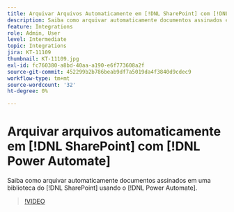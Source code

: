 ```yaml
---
title: Arquivar Arquivos Automaticamente em [!DNL SharePoint] com [!DNL Power Automate]
description: Saiba como arquivar automaticamente documentos assinados em uma  [!DNL SharePoint] biblioteca usando [!DNL Power Automate]
feature: Integrations
role: Admin, User
level: Intermediate
topic: Integrations
jira: KT-11109
thumbnail: KT-11109.jpg
exl-id: fc760380-a8bd-40aa-a190-e6f773608a2f
source-git-commit: 452299b2b786beab9df7a5019da4f3840d9cdec9
workflow-type: tm+mt
source-wordcount: '32'
ht-degree: 0%

---
```


# Arquivar arquivos automaticamente em [!DNL SharePoint] com [!DNL Power Automate]

Saiba como arquivar automaticamente documentos assinados em uma biblioteca do [!DNL SharePoint] usando o [!DNL Power Automate].

>[!VIDEO](https://video.tv.adobe.com/v/3409121?quality=12&learn=on&hidetitle=true)
